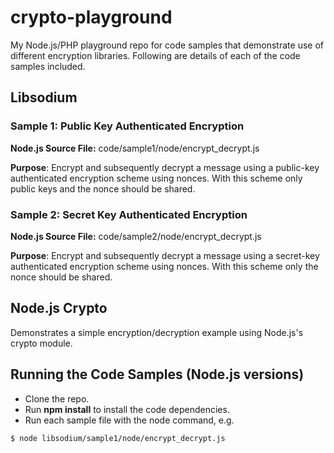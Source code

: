# crypto-playground

My Node.js/PHP playground repo for code samples that demonstrate use of different encryption libraries. Following are details of each of the code samples included.

## Libsodium

### Sample 1: Public Key Authenticated Encryption

**Node.js Source File:** code/sample1/node/encrypt_decrypt.js

**Purpose**: Encrypt and subsequently decrypt a message using a public-key authenticated encryption scheme using nonces. With this scheme only public keys and the nonce should be shared.

### Sample 2: Secret Key Authenticated Encryption

**Node.js Source File:** code/sample2/node/encrypt_decrypt.js

**Purpose**: Encrypt and subsequently decrypt a message using a secret-key authenticated encryption scheme using nonces. With this scheme only the nonce should be shared.

## Node.js Crypto

Demonstrates a simple encryption/decryption example using Node.js's crypto module.

## Running the Code Samples (Node.js versions)

-   Clone the repo.
-   Run **npm install** to install the code dependencies.
-   Run each sample file with the node command, e.g.

```sh
$ node libsodium/sample1/node/encrypt_decrypt.js
```
